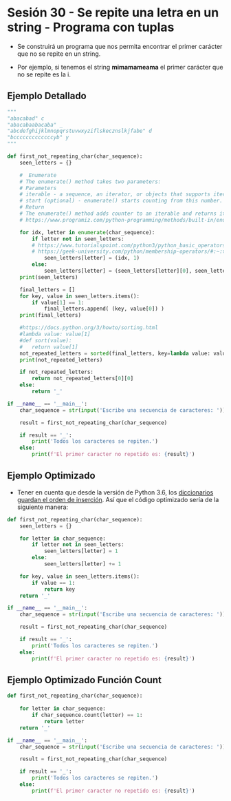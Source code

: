 # Sesión 30 - Se repite una letra en un string - Programa con tuplas

* Se construirá un programa que nos permita encontrar el primer carácter que no se repite en un string.

* Por ejemplo, si tenemos el string **mimamameama** el primer carácter que no se repite es la i.

## Ejemplo Detallado
```python
"""
"abacabad" c
"abacabaabacaba" _
"abcdefghijklmnopqrstuvwxyziflskecznslkjfabe" d
"bcccccccccccccyb" y
"""

def first_not_repeating_char(char_sequence):
    seen_letters = {}

    #  Enumerate 
    # The enumerate() method takes two parameters:
    # Parameters
    # iterable - a sequence, an iterator, or objects that supports iteration
    # start (optional) - enumerate() starts counting from this number. If start is omitted, 0 is taken as start.
    # Return
    # The enumerate() method adds counter to an iterable and returns it. The returned object is a enumerate object.
    # https://www.programiz.com/python-programming/methods/built-in/enumerate

    for idx, letter in enumerate(char_sequence):
        if letter not in seen_letters:
        # https://www.tutorialspoint.com/python3/python_basic_operators.htm
        # https://geek-university.com/python/membership-operators/#:~:text=The%20membership%20operators%20in%20Python,a%20substring%20in%20a%20string.&text=in%20%E2%80%93%20evaluates%20to%20True%20if,found%20in%20the%20right%20operand.
            seen_letters[letter] = (idx, 1)
        else:
            seen_letters[letter] = (seen_letters[letter][0], seen_letters[letter][1] + 1)
    print(seen_letters)

    final_letters = []
    for key, value in seen_letters.items():
        if value[1] == 1:
            final_letters.append( (key, value[0]) )
    print(final_letters)

    #https://docs.python.org/3/howto/sorting.html
    #lambda value: value[1]
    #def sort(value):
    #   return value[1]
    not_repeated_letters = sorted(final_letters, key=lambda value: value[1])
    print(not_repeated_letters)

    if not_repeated_letters:
        return not_repeated_letters[0][0]
    else:
        return '_'

if __name__ == '__main__':
    char_sequence = str(input('Escribe una secuencia de caracteres: '))

    result = first_not_repeating_char(char_sequence)

    if result == '_':
        print('Todos los caracteres se repiten.')
    else:
        print(f'El primer caracter no repetido es: {result}')
```

## Ejemplo Optimizado 

* Tener en cuenta que desde la versión de Python 3.6, los [diccionarios guardan el orden de inserción](https://stackoverflow.com/questions/39980323/are-dictionaries-ordered-in-python-3-6 "diccionarios guardan el orden de inserción"). Así que el código optimizado sería de la siguiente manera:

```python
def first_not_repeating_char(char_sequence):
    seen_letters = {}

    for letter in char_sequence:
        if letter not in seen_letters:
            seen_letters[letter] = 1
        else:
            seen_letters[letter] += 1

    for key, value in seen_letters.items():
        if value == 1:
            return key
    return '_'

if __name__ == '__main__':
    char_sequence = str(input('Escribe una secuencia de caracteres: '))

    result = first_not_repeating_char(char_sequence)

    if result == '_':
        print('Todos los caracteres se repiten.')
    else:
        print(f'El primer caracter no repetido es: {result}')
```

## Ejemplo Optimizado Función Count

```python
def first_not_repeating_char(char_sequence):
    
    for letter in char_sequence:
        if char_sequence.count(letter) == 1:
            return letter
    return '_' 

if __name__ == '__main__':
    char_sequence = str(input('Escribe una secuencia de caracteres: '))

    result = first_not_repeating_char(char_sequence)

    if result == '_':
        print('Todos los caracteres se repiten.')
    else:
        print(f'El primer caracter no repetido es: {result}')
```